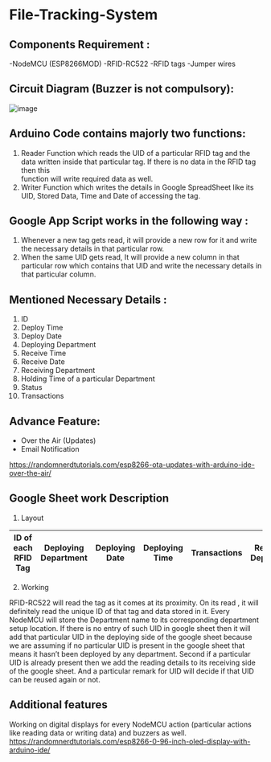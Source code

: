 # File-Tracking-System

## Components Requirement : 
  -NodeMCU (ESP8266MOD) 
  -RFID-RC522 
  -RFID tags
  -Jumper wires

## Circuit Diagram (Buzzer is not compulsory):
  ![image](https://drive.google.com/uc?export=view&id=1uW2rYJLGlRNlYZ-IXklyP4lxCPuKpk8a)
  
## Arduino Code contains majorly two functions:
   1. Reader Function which reads the UID of a particular RFID tag and the data written inside that particular tag. If there is no data in the RFID tag then this   
      function will write required data as well.
   2. Writer Function which writes the details in Google SpreadSheet like its UID, Stored Data, Time and Date of accessing the tag.

## Google App Script works in the following way : 
   1. Whenever a new tag gets read, it will provide a new row for it and write the necessary details in that particular row.
   2. When the same UID gets read, It will provide a new column in that particular row which contains that UID and write the necessary details in that particular column.


## Mentioned Necessary Details :
   1. ID
   2. Deploy Time
   3. Deploy Date
   4. Deploying Department
   5. Receive Time
   6. Receive Date
   7. Receiving Department
   8. Holding Time of a particular Department
   9. Status
   10. Transactions

## Advance Feature: 
  - Over the Air (Updates)
  - Email Notification

https://randomnerdtutorials.com/esp8266-ota-updates-with-arduino-ide-over-the-air/

## Google Sheet work Description 

  1) Layout
  
| ID of each RFID Tag | Deploying Department | Deploying Date | Deploying Time | Transactions | Receiving Department | Receiving Date | Receiving Time | Holding Time | Status |
|:-------------------:|:--------------------:|:--------------:|:--------------:|:------------:|:--------------------:|:--------------:|:--------------:|:-----------:|:------:|

  2) Working 

RFID-RC522 will read the tag as it comes at its proximity.  On its read , it will definitely read the unique ID of that tag and data stored in it. Every NodeMCU will store the Department name to its corresponding department setup location. 
If there is no entry of such UID in google sheet then it will add that particular UID in the deploying side of the google sheet because we are assuming if no particular UID is present in the google sheet that means it hasn’t been deployed by any department.
Second if a particular UID is already present then we add the reading details to its receiving side of the google sheet. And a particular remark for UID will decide if that UID can be reused again or not.

## Additional features 

Working on digital displays for every NodeMCU action (particular actions like reading data or writing data) and buzzers as well.
https://randomnerdtutorials.com/esp8266-0-96-inch-oled-display-with-arduino-ide/
